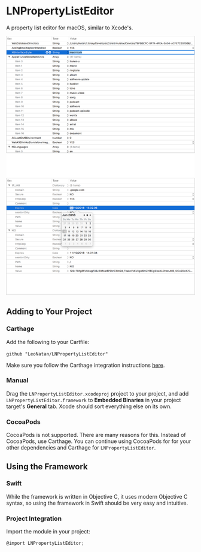 # LNPropertyListEditor

A property list editor for macOS, similar to Xcode's.

![Property list editor](Supplements/Screenshot.png "Property list editor")

## Adding to Your Project

### Carthage

Add the following to your Cartfile:

```github "LeoNatan/LNPropertyListEditor"```

Make sure you follow the Carthage integration instructions [here](https://github.com/Carthage/Carthage#if-youre-building-for-ios-tvos-or-watchos).

### Manual

Drag the `LNPropertyListEditor.xcodeproj` project to your project, and add `LNPropertyListEditor.framework` to **Embedded Binaries** in your project target's **General** tab. Xcode should sort everything else on its own.

### CocoaPods

CocoaPods is not supported. There are many reasons for this. Instead of CocoaPods, use Carthage. You can continue using CocoaPods for for your other dependencies and Carthage for `LNPropertyListEditor`.

## Using the Framework

### Swift

While the framework is written in Objective C, it uses modern Objective C syntax, so using the framework in Swift should be very easy and intuitive.

### Project Integration

Import the module in your project:

```objective-c
@import LNPropertyListEditor;
```

